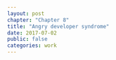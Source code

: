 ```yaml
---
layout: post
chapter: "Chapter 8"
title: "Angry developer syndrome"
date: 2017-07-02
public: false
categories: work
---
```


